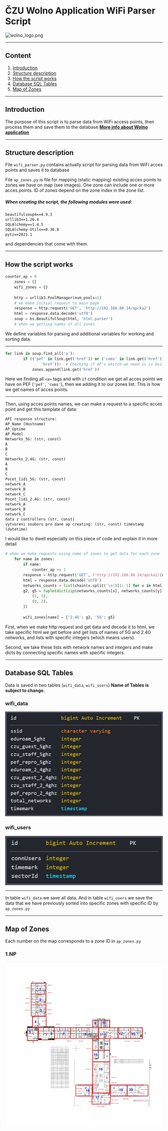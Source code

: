 # ČZU Wolno Application WiFi Parser Script

![wolno_logo.png](http://ls40.pef.czu.cz/files/wolno_logo.png)

---
## Content
1. [Introduction](#intro)
2. [Structure description](#structdesc)
3. [How the script works](#howworks)
4. [Database SQL Tables](#DB)
5. [Map of Zones](#zones)


---

## <a id='intro'>Introduction</a>
The purpose of this script is to parse data from WiFi access points, then process them and save them to the database
__[More info about Wolno application](http://ls40.pef.czu.cz/obsazenost-arealu-czu)__


---
## <a id='structdesc'>Structure description</a>

File ```wifi_parser.py``` сontains actually script for parsing data from WiFi acces points and saves it to database

File ```ap_zones.py``` is file for mapping (static mapping) existing acces points to zones we have on map (see images). One zone can include one or more acces points. ID of zones depend on the zone index in the zone list.


##### When creating the script, the following modules were used:
```
beautifulsoup4==4.9.3
urllib3==1.26.4
SQLAlchemy==1.4.5
SQLAlchemy-Utils==0.36.8
pytz==2021.1
```
and dependencies that come with them.
___

## <a id='howworks'>How the script works</a>

```python
counter_ap = 0
    zones = []
    wifi_zones = {}

    http = urllib3.PoolManager(num_pools=1)
    # we make initial request to main page
    response = http.request('GET', 'http://192.168.80.14/apcka2')
    html = response.data.decode('utf8')
    soup = bs.BeautifulSoup(html, 'html.parser')
    # when we getting names of all zones
```
We define variables for parsing and additional variables for working and sorting data. 

___

```python
for link in soup.find_all('a'):
        if (('pef' in link.get('href')) or ('cems' in link.get('href'))) and ('out' not in link.get(
                'href')):  # Checking if AP's whitch we need is in building PEF (pef, cems) and adding to list of names of APs
            zones.append(link.get('href'))
```

Here we finding all `<a>` tags and with `if` condition we get all acces points we have on PEF (`'pef'`, `'cems'`), then we adding it to our zones list. This is how we get names of acces points. 

___

Then, using acces points names, we can make a request to a specific acces point and get this tamplate of data:

```
API response structure:
AP_Name (Hostname)
AP_Uptime 
AP_Model
Networks_5G: (str, const)
A
B
C
Networks_2.4G: (str, const)
A
B
C
Pocet_lidi_5G: (str, const)
network_A
network_B
network_C
Pocet_lidi_2.4G: (str, const)
network_A
network_B
network_C
data z controlleru (str, const)
vytvoreni souboru pro dane ap creating: (str, const) timestamp (datetime)
```


I would like to dwell especially on this piece of code and explain it in more detail
```python
# when we make requests using name of zones to get data for each zone
    for name in zones:
        if name:
            counter_ap += 1
        response = http.request('GET', f'http://192.168.80.14/apcka2/{name}')
        html = response.data.decode('utf8')
        networks_counts = list(chain(x.split('\n')[1:-1] for x in html.split(':')[1:5]))
        g2, g5 = tuple(dict(zip(networks_counts[x], networks_counts[y])) for x, y in [
            (1, 3),
            (0, 2),
        ])

        wifi_zones[name] = {'2.4G': g2, '5G': g5}
```
First, when we make http request and get data and decode it to html, we take specific html we get before and get lists of names of 5G and 2.4G networks, and lists with specific integers (which means users).

Second, we take these lists with network names and integers and make dicts by connecting specific names with specific integers.

___

## <a id='DB'>Database SQL Tables</a>

Data is saved in two tables (`wifi_data`, `wifi_users`) __Name of Tables is subject to change.__

### wifi_data
![wifi_data](wifi_data.jpg)
### wifi_users
![wifi_users](wifi_users.jpg)
___
In table `wifi_data` we save all data. And in table `wifi_users` we save the data that we have previously sorted into specific zones with specific ID by `ap_zones.py`

___

## <a id='zones'>Map of Zones</a>
Each number on the map corresponds to a zone ID in `ap_zones.py`
### 1.NP
![1.NP](1.NP.jpg)


















